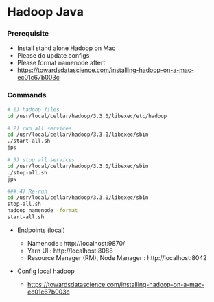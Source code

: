 # Hadoop Java

### Prerequisite
- Install stand alone Hadoop on Mac
- Please do update configs
- Please format namenode aftert
- https://towardsdatascience.com/installing-hadoop-on-a-mac-ec01c67b003c

### Commands
```bash
# 1) hadoop files
cd /usr/local/cellar/hadoop/3.3.0/libexec/etc/hadoop

# 2) run all services
cd /usr/local/cellar/hadoop/3.3.0/libexec/sbin
./start-all.sh
jps

# 3) stop all services
cd /usr/local/cellar/hadoop/3.3.0/libexec/sbin
./stop-all.sh
jps

### 4) Re-run
cd /usr/local/cellar/hadoop/3.3.0/libexec/sbin
stop-all.sh
hadoop namenode -format
start-all.sh
```

- Endpoints (local)
	- Namenode : http://localhost:9870/
	- Yarn UI : http://localhost:8088
	- Resource Manager (RM), Node Manager : http://localhost:8042

- Config local hadoop
	- https://towardsdatascience.com/installing-hadoop-on-a-mac-ec01c67b003c
